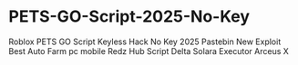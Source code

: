 # PETS-GO-Script-2025-No-Key
Roblox PETS GO Script Keyless Hack No Key 2025 Pastebin New Exploit Best Auto Farm pc mobile Redz Hub Script Delta Solara Executor Arceus X
